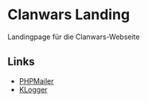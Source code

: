 Clanwars Landing
================
Landingpage für die Clanwars-Webseite

Links
-----
*   [PHPMailer][phpmailer]
*   [KLogger][klogger]

[phpmailer]: <https://github.com/PHPMailer/PHPMailer> "PHPMailer"
[klogger]: <https://github.com/katzgrau/KLogger> "KLogger"
